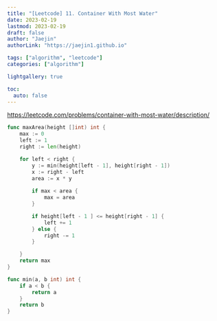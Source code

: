 ```yaml
---
title: "[Leetcode] 11. Container With Most Water"
date: 2023-02-19
lastmod: 2023-02-19
draft: false
author: "Jaejin"
authorLink: "https://jaejin1.github.io"

tags: ["algorithm", "leetcode"]
categories: ["algorithm"]

lightgallery: true

toc:
  auto: false
---
```


https://leetcode.com/problems/container-with-most-water/description/

<!--more-->


```go
func maxArea(height []int) int {
    max := 0
    left := 1
    right := len(height)

    for left < right {
        y := min(height[left - 1], height[right - 1])
        x := right - left
        area := x * y
        
        if max < area {
            max = area
        }

        if height[left - 1 ] <= height[right - 1] {
            left += 1
        } else {
            right -= 1
        }

    }
    return max
}

func min(a, b int) int {
    if a < b {
        return a
    }
    return b
}
```